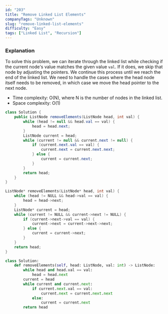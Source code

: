 ```yaml
---
id: "203"
title: "Remove Linked List Elements"
companyTags: "Unknown"
slug: "remove-linked-list-elements"
difficulty: "Easy"
tags: ["Linked List", "Recursion"]
---
```


### Explanation
To solve this problem, we can iterate through the linked list while checking if the current node's value matches the given value `val`. If it does, we skip that node by adjusting the pointers. We continue this process until we reach the end of the linked list. We need to handle the cases where the head node itself needs to be removed, in which case we move the head pointer to the next node.

- Time complexity: O(N), where N is the number of nodes in the linked list.
- Space complexity: O(1)
```java
class Solution {
    public ListNode removeElements(ListNode head, int val) {
        while (head != null && head.val == val) {
            head = head.next;
        }
        ListNode current = head;
        while (current != null && current.next != null) {
            if (current.next.val == val) {
                current.next = current.next.next;
            } else {
                current = current.next;
            }
        }
        return head;
    }
}
```

```cpp
ListNode* removeElements(ListNode* head, int val) {
    while (head != NULL && head->val == val) {
        head = head->next;
    }
    ListNode* current = head;
    while (current != NULL && current->next != NULL) {
        if (current->next->val == val) {
            current->next = current->next->next;
        } else {
            current = current->next;
        }
    }
    return head;
}
```

```python
class Solution:
    def removeElements(self, head: ListNode, val: int) -> ListNode:
        while head and head.val == val:
            head = head.next
        current = head
        while current and current.next:
            if current.next.val == val:
                current.next = current.next.next
            else:
                current = current.next
        return head
```